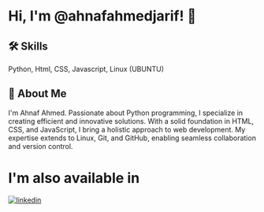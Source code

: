 
# Hi, I'm @ahnafahmedjarif! 👋


## 🛠 Skills
Python, Html, CSS, Javascript, Linux (UBUNTU)


## 🚀 About Me
I'm Ahnaf Ahmed. Passionate about Python programming, I specialize in creating efficient and innovative solutions. With a solid foundation in HTML, CSS, and JavaScript, I bring a holistic approach to web development. My expertise extends to Linux, Git, and GitHub, enabling seamless collaboration and version control.
# I'm also available in
[![linkedin](https://img.shields.io/badge/linkedin-0A66C2?style=for-the-badge&logo=linkedin&logoColor=white)](https://www.linkedin.com/in/ahnaf-ahmed-950a40294/)
